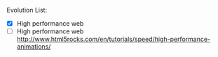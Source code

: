 Evolution List:
- [x] High performance web
- [ ] High performance web
http://www.html5rocks.com/en/tutorials/speed/high-performance-animations/